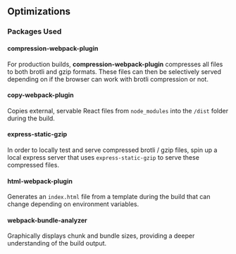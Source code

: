 ## Optimizations

### Packages Used

#### compression-webpack-plugin
For production builds, **compression-webpack-plugin** compresses all files to both brotli and gzip formats. These files can then be selectively served depending on if the browser can work with brotli compression or not.

#### copy-webpack-plugin
Copies external, servable React files from `node_modules` into the `/dist` folder during the build.

#### express-static-gzip
In order to locally test and serve compressed brotli / gzip files, spin up a local express server that uses `express-static-gzip` to serve these compressed files.

#### html-webpack-plugin
Generates an `index.html` file from a template during the build that can change depending on environment variables.

#### webpack-bundle-analyzer
Graphically displays chunk and bundle sizes, providing a deeper understanding of the build output.